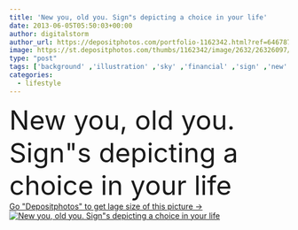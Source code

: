 ```yaml
---
title: 'New you, old you. Sign"s depicting a choice in your life'
date: 2013-06-05T05:50:03+00:00
author: digitalstorm
author_url: https://depositphotos.com/portfolio-1162342.html?ref=64678756
image: https://st.depositphotos.com/thumbs/1162342/image/2632/26326097/api_thumb_450.jpg?forcejpeg=true
type: "post"
tags: ['background' ,'illustration' ,'sky' ,'financial' ,'sign' ,'new' ,'travel' ,'happiness' ,'success' ,'fresh' ,'health' ,'healthy' ,'life' ,'change' ,'family' ,'old' ,'beginning' ,'road' ,'time' ,'concept' ,'dream' ,'age' ,'development' ,'lifestyle' ,'job' ,'way' ,'therapy' ,'future' ,'route' ,'security' ,'in' ,'plan' ,'you' ,'enjoy' ,'goal' ,'choice' ,'retirement' ,'move' ,'begin' ,'start' ,'retire' ,'decision' ,'hope' ,'option' ,'opportunity' ,'for' ,'relationship' ,'marriage' ,'the' ,'divorce' ]
categories: 
  - lifestyle
---
```

<div aling="center">
            <font size="60"> New you, old you. Sign"s depicting a choice in your life</font>   
</div>
<div>
    <a href='https://depositphotos.com/26326097/stock-photo-new-you-old-you-signs.html?ref=64678756' target=_blank > Go "Depositphotos" to get lage size of this picture ->
        <img href='https://depositphotos.com/26326097/stock-photo-new-you-old-you-signs.html?ref=64678756' src='https://st.depositphotos.com/1162342/2632/i/950/depositphotos_26326097-stock-photo-new-you-old-you-signs.jpg?forcejpeg=true' alt='New you, old you. Sign"s depicting a choice in your life' >
    </a>
</div>
